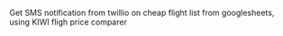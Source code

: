 Get SMS notification from twillio on cheap flight list from googlesheets, using KIWI fligh price comparer 
